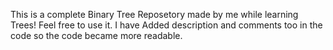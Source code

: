 This is a complete Binary Tree Reposetory made by me while learning Trees!
Feel free to use it. I have Added description and comments too in the code so the code became more readable.



